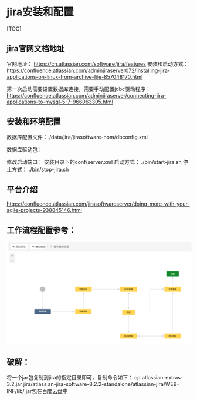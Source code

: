 # jira安装和配置

[TOC]

## jira官网文档地址

官网地址：
https://cn.atlassian.com/software/jira/features
安装和启动方式：
https://confluence.atlassian.com/adminjiraserver072/installing-jira-applications-on-linux-from-archive-file-857048170.html

第一次启动需要设置数据库连接，需要手动配置jdbc驱动程序：
https://confluence.atlassian.com/adminjiraserver/connecting-jira-applications-to-mysql-5-7-966063305.html

## 安装和环境配置

数据库配置文件：
/data/jira/jirasoftware-hom/dbconfig.xml

数据库驱动包：



修改启动端口：
安装目录下的conf/server.xml
启动方式；
./bin/start-jira.sh
停止方式：
./bin/stop-jira.sh

## 平台介绍

https://confluence.atlassian.com/jirasoftwareserver/doing-more-with-your-agile-projects-938845146.html

## 工作流程配置参考：
![](images/2019-07-04-21-58-03.png)

## 破解：
将一个jar包复制到jira的指定目录即可，复制命令如下：
cp atlassian-extras-3.2.jar jira/atlassian-jira-software-8.2.2-standalone/atlassian-jira/WEB-INF/lib/
jar包在百度云盘中